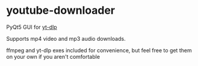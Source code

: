 ﻿# youtube-downloader
PyQt5 GUI for [yt-dlp](https://github.com/yt-dlp/yt-dlp)

Supports mp4 video and mp3 audio downloads.

ffmpeg and yt-dlp exes included for convenience, but feel free to get them on your own if you aren't comfortable
